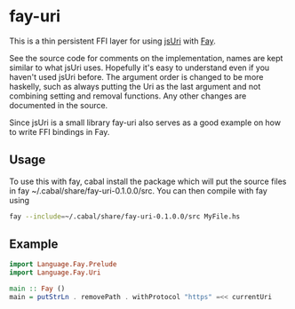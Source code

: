 fay-uri
=======

This is a thin persistent FFI layer for using
[jsUri](https://github.com/derek-watson/jsUri) with
[Fay](http://www.fay-lang.org).

See the source code for comments on the implementation, names are kept
similar to what jsUri uses. Hopefully it's easy to understand even if
you haven't used jsUri before. The argument order is changed to be
more haskelly, such as always putting the Uri as the last argument and
not combining setting and removal functions. Any other changes are
documented in the source.

Since jsUri is a small library fay-uri also serves as a good example
on how to write FFI bindings in Fay.

Usage
-----

To use this with fay, cabal install the package which will put the
source files in fay ~/.cabal/share/fay-uri-0.1.0.0/src. You can then
compile with fay using

```bash
fay --include=~/.cabal/share/fay-uri-0.1.0.0/src MyFile.hs
```

Example
-------
```haskell
import Language.Fay.Prelude
import Language.Fay.Uri

main :: Fay ()
main = putStrLn . removePath . withProtocol "https" =<< currentUri
```
